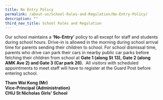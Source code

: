 ```yaml
---
title: No Entry Policy
permalink: /about-us/School-Rules-and-Regulation/No-Entry-Policy/
description: ""
third_nav_title: School Rules and Regulation
---
```

Our school maintains a **‘No-Entry’** policy to all except for staff and students during school hours. Drive-in is allowed in the morning during school arrival time for parents sending their children to school. For school dismissal time, parents who drive can park their cars in nearby public car parks before fetching their children from school at **Gate 1 (along St 13), Gate 2 (along AMK Ave 2) and Gate 3 (Car park 26).**  All visitors with scheduled appointments to meet staff will have to register at the Guard Post before entering school.

**Tham Wai Kong (Mr)**<br>
**Vice-Principal (Administration)**<br>
**CHIJ St Nicholas Girls’ School**
